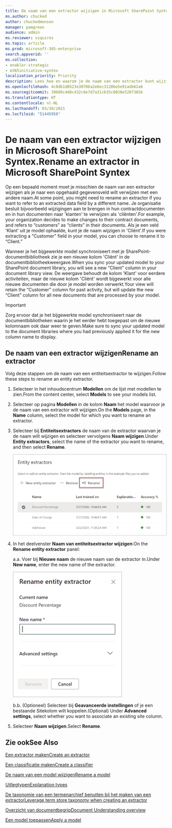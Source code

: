 ```yaml
---
title: De naam van een extractor wijzigen in Microsoft SharePoint Syntex.
ms.author: chucked
author: chuckedmonson
manager: pamgreen
audience: admin
ms.reviewer: ssquires
ms.topic: article
ms.prod: microsoft-365-enterprise
search.appverid: ''
ms.collection:
- enabler-strategic
- m365initiative-syntex
localization_priority: Priority
description: Lees hoe en waarom je de naam van een extractor kunt wijzigen in Microsoft SharePoint Syntex.
ms.openlocfilehash: 4c0db1d0523e30706a2e6ec31286e5e91adb61a6
ms.sourcegitcommit: 39609c4d8c432c8e7d7a31cb35c8020e5207385b
ms.translationtype: HT
ms.contentlocale: nl-NL
ms.lasthandoff: 03/30/2021
ms.locfileid: "51445958"
---
```

# <a name="rename-an-extractor-in-microsoft-sharepoint-syntex"></a><span data-ttu-id="0403a-103">De naam van een extractor wijzigen in Microsoft SharePoint Syntex.</span><span class="sxs-lookup"><span data-stu-id="0403a-103">Rename an extractor in Microsoft SharePoint Syntex</span></span>

<span data-ttu-id="0403a-104">Op een bepaald moment moet je misschien de naam van een extractor wijzigen als je naar een opgehaald gegevensveld wilt verwijzen met een andere naam.</span><span class="sxs-lookup"><span data-stu-id="0403a-104">At some point, you might need to rename an extractor if you want to refer to an extracted data field by a different name.</span></span> <span data-ttu-id="0403a-105">Je organisatie besluit bijvoorbeeld wijzigingen aan te brengen in hun contractdocumenten en in hun documenten naar 'klanten' te verwijzen als 'cliënten'.</span><span class="sxs-lookup"><span data-stu-id="0403a-105">For example, your organization decides to make changes to their contract documents, and refers to “customers” as “clients” in their documents.</span></span> <span data-ttu-id="0403a-106">Als je een veld 'Klant' uit je model ophaalde, kunt je de naam wijzigen in 'Cliënt'.</span><span class="sxs-lookup"><span data-stu-id="0403a-106">If you were extracting a “Customer” field in your model, you can choose to rename it to “Client.”</span></span>

<span data-ttu-id="0403a-107">Wanneer je het bijgewerkte model synchroniseert met je SharePoint-documentbibliotheek zie je een nieuwe kolom 'Cliënt' in de documentbibliotheekweergave.</span><span class="sxs-lookup"><span data-stu-id="0403a-107">When you sync your updated model to your SharePoint document library, you will see a new “Client” column in your document library view.</span></span> <span data-ttu-id="0403a-108">De weergave behoudt de kolom 'Klant' voor eerdere activiteiten, maar de nieuwe kolom 'Cliënt' wordt bijgewerkt voor alle nieuwe documenten die door je model worden verwerkt.</span><span class="sxs-lookup"><span data-stu-id="0403a-108">Your view will retain the “Customer” column for past activity, but will update the new “Client” column for all new documents that are processed by your model.</span></span> 

> [!IMPORTANT]
>  <span data-ttu-id="0403a-109">Zorg ervoor dat je het bijgewerkte model synchroniseert naar de documentbibliotheken waarin je het eerder hebt toegepast om de nieuwe kolomnaam ook daar weer te geven.</span><span class="sxs-lookup"><span data-stu-id="0403a-109">Make sure to sync your updated model to the document libraries where you had previously applied it for the new column name to display.</span></span> 

## <a name="rename-an-extractor"></a><span data-ttu-id="0403a-110">De naam van een extractor wijzigen</span><span class="sxs-lookup"><span data-stu-id="0403a-110">Rename an extractor</span></span>

<span data-ttu-id="0403a-111">Volg deze stappen om de naam van een entiteitsextractor te wijzigen.</span><span class="sxs-lookup"><span data-stu-id="0403a-111">Follow these steps to rename an entity extractor.</span></span>

1. <span data-ttu-id="0403a-112">Selecteer in het inhoudscentrum **Modellen** om de lijst met modellen te zien.</span><span class="sxs-lookup"><span data-stu-id="0403a-112">From the content center, select **Models** to see your models list.</span></span>

2. <span data-ttu-id="0403a-113">Selecteer op pagina **Modellen** in de kolom **Naam** het model waarvoor je de naam van een extractor wilt wijzigen.</span><span class="sxs-lookup"><span data-stu-id="0403a-113">On the **Models** page, in the **Name** column, select the model for which you want to rename an extractor.</span></span>

3. <span data-ttu-id="0403a-114">Selecteer bij **Entiteitsextractors** de naam van de extractor waarvan je de naam wilt wijzigen en selecteer vervolgens **Naam wijzigen**.</span><span class="sxs-lookup"><span data-stu-id="0403a-114">Under **Entity extractors**, select the name of the extractor you want to rename, and then select **Rename**.</span></span></br>

    ![Schermafbeelding van de sectie Entiteitsextractors met een geselecteerde extractor waarbij de optie Naam wijzigen is gemarkeerd.](../media/content-understanding/entity-extractor-rename.png) </br>

4. <span data-ttu-id="0403a-116">In het deelvenster **Naam van entiteitsextractor wijzigen**:</span><span class="sxs-lookup"><span data-stu-id="0403a-116">On the **Rename entity extractor** panel:</span></span>

   <span data-ttu-id="0403a-117">a.</span><span class="sxs-lookup"><span data-stu-id="0403a-117">a.</span></span> <span data-ttu-id="0403a-118">Voer bij **Nieuwe naam** de nieuwe naam van de extractor in.</span><span class="sxs-lookup"><span data-stu-id="0403a-118">Under **New name**, enter the new name of the extractor.</span></span></br>

    ![Schermafbeelding van het deelvenster Entiteitsextractors.](../media/content-understanding/rename-entity-extractor-panel.png) </br>

   <span data-ttu-id="0403a-120">b.</span><span class="sxs-lookup"><span data-stu-id="0403a-120">b.</span></span> <span data-ttu-id="0403a-121">(Optioneel) Selecteer bij **Geavanceerde instellingen** of je een bestaande Sitekolom wilt koppelen.</span><span class="sxs-lookup"><span data-stu-id="0403a-121">(Optional) Under **Advanced settings**, select whether you want to associate an existing site column.</span></span>

5. <span data-ttu-id="0403a-122">Selecteer **Naam wijzigen**.</span><span class="sxs-lookup"><span data-stu-id="0403a-122">Select **Rename**.</span></span>

## <a name="see-also"></a><span data-ttu-id="0403a-123">Zie ook</span><span class="sxs-lookup"><span data-stu-id="0403a-123">See Also</span></span>
[<span data-ttu-id="0403a-124">Een extractor maken</span><span class="sxs-lookup"><span data-stu-id="0403a-124">Create an extractor</span></span>](create-an-extractor.md)

[<span data-ttu-id="0403a-125">Een classificatie maken</span><span class="sxs-lookup"><span data-stu-id="0403a-125">Create a classifier</span></span>](create-a-classifier.md)

[<span data-ttu-id="0403a-126">De naam van een model wijzigen</span><span class="sxs-lookup"><span data-stu-id="0403a-126">Rename a model</span></span>](rename-a-model.md)

[<span data-ttu-id="0403a-127">Uitlegtypen</span><span class="sxs-lookup"><span data-stu-id="0403a-127">Explanation types</span></span>](explanation-types-overview.md)

[<span data-ttu-id="0403a-128">De taxonomie van een termenarchief benutten bij het maken van een extractor</span><span class="sxs-lookup"><span data-stu-id="0403a-128">Leverage term store taxonomy when creating an extractor</span></span>](leverage-term-store-taxonomy.md)

[<span data-ttu-id="0403a-129">Overzicht van documentbegrip</span><span class="sxs-lookup"><span data-stu-id="0403a-129">Document Understanding overview</span></span>](document-understanding-overview.md)

[<span data-ttu-id="0403a-130">Een model toepassen</span><span class="sxs-lookup"><span data-stu-id="0403a-130">Apply a model</span></span>](apply-a-model.md) 
